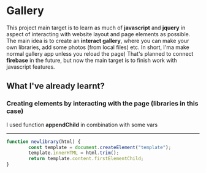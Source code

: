 # Gallery
This project main target is to learn as much of **javascript** and **jquery** in aspect of interacting with website layout and page elements as possible.
The main idea is to create an **interact gallery**, where you can make your own libraries, add some photos (from local files) etc. In short, I'ma make normal gallery app unless you reload the page)
That's planned to connect **firebase** in the future, but now the main target is to finish work with javascript features.
## What I've already learnt?
### Creating elements by interacting with the page (libraries in this case)
I used function **appendChild** in combination with some vars
___
```javascript
function newlibrary(html) {
		const template = document.createElement("template");
		template.innerHTML = html.trim();
		return template.content.firstElementChild; 
}
```



